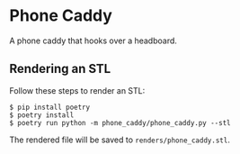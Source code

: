 # Phone Caddy

A phone caddy that hooks over a headboard.

## Rendering an STL

Follow these steps to render an STL:

```shell
$ pip install poetry
$ poetry install
$ poetry run python -m phone_caddy/phone_caddy.py --stl
```

The rendered file will be saved to `renders/phone_caddy.stl`.
